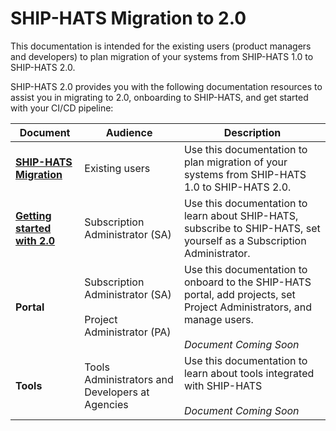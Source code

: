 # SHIP-HATS Migration to 2.0

This documentation is intended for the existing users (product managers and developers) to plan migration of your systems from SHIP-HATS 1.0 to SHIP-HATS 2.0. 

SHIP-HATS 2.0 provides you with the following documentation resources to assist you in migrating to 2.0, onboarding to SHIP-HATS, and get started with your CI/CD pipeline:  

|Document|Audience|Description|
|---|---|---|
|**[SHIP-HATS Migration](ship-hats-migration-overview)**|Existing users|Use this documentation to plan migration of your systems from SHIP-HATS 1.0 to SHIP-HATS 2.0.|
|**[Getting started with 2.0](https://docs.developer.tech.gov.sg/docs/ship-hats-getting-started/)**|Subscription Administrator (SA)|Use this documentation to learn about SHIP-HATS, subscribe to SHIP-HATS, set yourself as a Subscription Administrator.|
|**Portal**|Subscription Administrator (SA) <br><br> Project Administrator (PA)|Use this documentation to onboard to the SHIP-HATS portal, add projects, set Project Administrators, and manage users. <br><br> *Document Coming Soon*|
|**Tools**|Tools Administrators and Developers at Agencies|Use this documentation to learn about tools integrated with SHIP-HATS <br><br> *Document Coming Soon*|

<!--
**Topics**
- [Overview](ship-hats-migration-overview)
- [What to Expect](ship-hats-migration-what-to-expect)
- [Migration Approach](ship-hats-migration)
- [Training](training)
- [Pipeline Templates](pipeline-templates)
- [Change Management](ship-hats-migration-change-management)
- [Annex](ship-hats-migration-annex)

-->



<!--This document provides information for migrating from SHIP-HATS version 1.0 to SHIP-HATS version 2.0 
This is a guide for SHIP-HATS users to plan the migration of their systems from SHIP-HATS version 1.0 to SHIP-HATS version 2.0. The guide includes details for Subscription Administrators (SA), Project Administrators (PA), and Developers (Users) to plan for the internal approvals and processes, reviewing any contract details with outsourced vendors, and technical planning.  

We will iteratively release details as soon as we are able to share in line with Government Procurement policies.  -->  